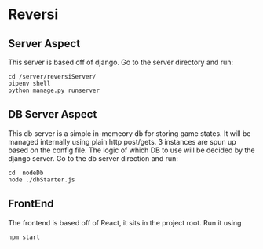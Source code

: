 # Reversi

## Server Aspect
This server is based off of django. Go to the server directory and run:
```
cd /server/reversiServer/
pipenv shell
python manage.py runserver
```

## DB Server Aspect
This db server is a simple in-memeory db for storing game states. It will be managed internally using plain http post/gets. 3 instances are spun up based on the config file.
The logic of which DB to use will be decided by the django server.
Go to the db server direction and run:
```
cd  nodeDb
node ./dbStarter.js
```

## FrontEnd

The frontend is based off of React, it sits in the project root. Run it using
```
npm start
```

